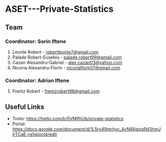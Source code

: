 # ASET---Private-Statistics

## **Team**
### Coordinator: Sorin Iftene
  1. Leonte Robert - robertleonte7@gmail.com
  2. Palade Robert-Eusebiu - palade.robert99@gmail.com
  3. Cazan Alexandru-Gabriel - alex.cazan03@yahoo.com
  4. Nicoria Alexandru-Florin - nicoriaflorin17@gmail.com
 
### Coordinator: Adrian Iftene
  1. Frentz Robert - frentzrobert98@gmail.com


## **Useful Links**
* Trello: https://trello.com/b/0VMlfhUb/private-statistics
* Portal: https://docs.google.com/document/d/1L5rv49mrhyc_4vN9XgjxgRd3hmJIrTCaE-rg1wloct4/edit
